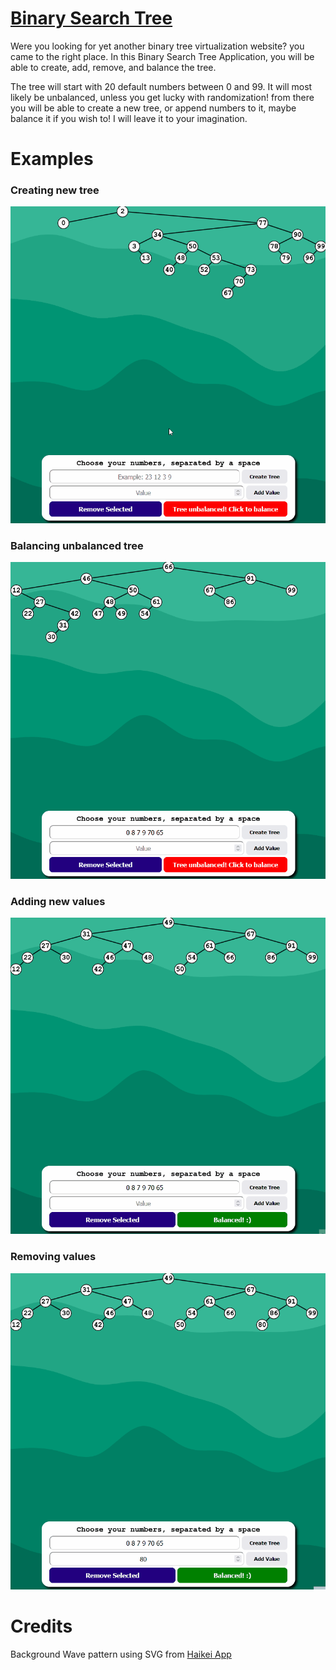 # <a href="https://mclilzee.github.io/binary-tree-ts">Binary Search Tree</a>

Were you looking for yet another binary tree virtualization website? you came to the right place.
In this Binary Search Tree Application, you will be able to create, add, remove, and balance the tree.

The tree will start with 20 default numbers between 0 and 99.
It will most likely be unbalanced, unless you get lucky with randomization! from there you will be able to create a new tree, or append numbers to it, maybe balance it if you wish to! I will leave it to your imagination.

# Examples

### Creating new tree
<img src="./examples/create-new-tree.gif" />

### Balancing unbalanced tree
<img src="./examples/balancing-tree.gif" />

### Adding new values
<img src="./examples/adding-value.gif" />

### Removing values
<img src="./examples/removing-value.gif" />

# Credits
Background Wave pattern using SVG from <a href="https://app.haikei.app">Haikei App</a>
